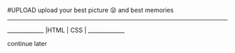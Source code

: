 #UPLOAD
upload your best picture 😜 and best memories 
<hr>
 _____________
|HTML  |  CSS |
 _____________


continue later